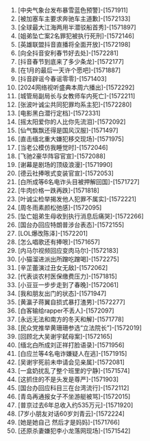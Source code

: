 
1. [中央气象台发布暴雪蓝色预警]-[1571911]
1. [被加塞车主要求奔驰车主道歉]-[1572133]
1. [全球最大江海两用半潜驳船首秀]-[1571897]
1. [姐弟坠亡案2名罪犯被执行死刑]-[1572146]
1. [英雄联盟抖音直播将全面开放]-[1572198]
1. [向全抖音安利春节好去处]-[1572281]
1. [抖音春节到底来了多少条龙]-[1572177]
1. [在1月的最后一天许个愿吧]-[1571887]
1. [抖音辟谣今春谣零零]-[1571403]
1. [2024网络视听盛典本周六播出]-[1572292]
1. [城管局副局长与女教师车内死亡]-[1572211]
1. [张波叶诚尘共同犯罪均系主犯]-[1572280]
1. [电影黑白潜行定档]-[1572331]
1. [摇太阳爱你的人比你先流泪]-[1572092]
1. [仙气飘飘还得是国风汉服]-[1571497]
1. [直击缅北重大嫌犯移交现场]-[1571975]
1. [当老公模仿我睡觉时]-[1572046]
1. [飞驰2豪华阵容官宣]-[1572088]
1. [谢幕是剧场的顶级浪漫]-[1571990]
1. [德云社捧哏式变装官宣]-[1572053]
1. [白所成等6名电诈头目被押解回国]-[1571727]
1. [牛肉价格一跌再跌]-[1571818]
1. [叶诚尘检举揭发他人犯罪不属实]-[1572221]
1. [周冬雨素颜松弛感]-[1572095]
1. [坠亡姐弟生母收到执行消息后痛哭]-[1572266]
1. [国台办回应特朗普涉台表态]-[1572155]
1. [LOL爆改陈泽]-[1572201]
1. [怎么唱歌还有捧哏]-[1571657]
1. [内马尔视频回应变肉马尔]-[1572183]
1. [小猫溜进派出所蹭吃蹭喝]-[1572275]
1. [辛芷蕾演过丑女无敌]-[1572062]
1. [代表谈农村医保缴费压力]-[1571815]
1. [小豆豆一步步走到了春晚]-[1572061]
1. [我和朋友出门的状态]-[1571947]
1. [黄瀛子蒋翼自损式暴打渣男]-[1572277]
1. [白客输给rapper不丢人]-[1572097]
1. [永远无法和南方的冬天和解]-[1571778]
1. [民众党推举黄珊珊参选“立法院长”]-[1572019]
1. [回顾北大吴谢宇弑母案]-[1572165]
1. [缅北白所成刘正祥打脸语录]-[1571956]
1. [白应兰等4名电诈嫌疑人在逃]-[1571915]
1. [吴谢宇死前未申请会见亲属]-[1572081]
1. [一盒奶扰乱了整个班里的宁静]-[1571574]
1. [这抓住的不是头发是尊严]-[1571903]
1. [国台办回应科目三在台湾流行]-[1572112]
1. [青岛再通报女子不坐游艇被骂]-[1572015]
1. [普京过去6年总收入约535万元]-[1571920]
1. [7岁小朋友对话60岁刘青云]-[1572224]
1. [她是她自己 然后才是妈妈]-[1571766]
1. [还原杀妻嫌犯李小龙落网现场]-[1571542]